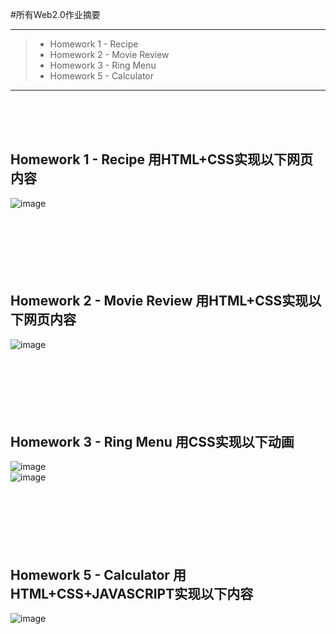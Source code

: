 #所有Web2.0作业摘要

------

> * Homework 1 - Recipe
> * Homework 2 - Movie Review
> * Homework 3 - Ring Menu
> * Homework 5 - Calculator

------
<br><br><br>
## Homework 1 - Recipe 用HTML+CSS实现以下网页内容<br>
![image](https://github.com/luguanxing/Web-Projects/blob/master/Web2.0-homework/pictures/week01.png?raw=true)<br>
<br><br><br><br><br><br>
## Homework 2 - Movie Review 用HTML+CSS实现以下网页内容<br>
![image](https://github.com/luguanxing/Web-Projects/blob/master/Web2.0-homework/pictures/week02.png?raw=true)<br>
<br><br><br><br><br><br>
## Homework 3 - Ring Menu 用CSS实现以下动画<br>
![image](https://github.com/luguanxing/Web-Projects/blob/master/Web2.0-homework/pictures/week03_1.png?raw=true)<br>
![image](https://github.com/luguanxing/Web-Projects/blob/master/Web2.0-homework/pictures/week03_2.png?raw=true)<br>
<br><br><br><br><br><br>
## Homework 5 - Calculator 用HTML+CSS+JAVASCRIPT实现以下内容<br>
![image](https://github.com/luguanxing/Web-Projects/blob/master/Web2.0-homework/pictures/week05.png?raw=true)<br>
